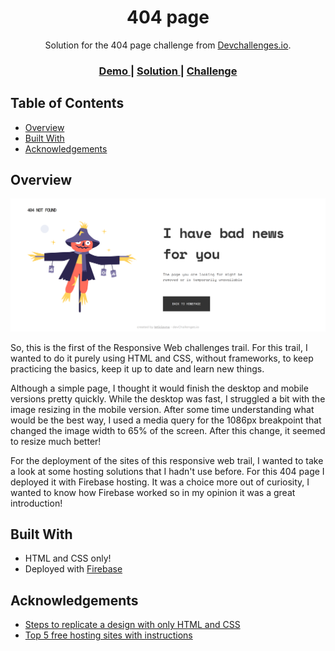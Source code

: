 <h1 align="center">404 page</h1>

<div align="center">
   Solution for the 404 page challenge from <a href="http://devchallenges.io" target="_blank">Devchallenges.io</a>.
</div>

<div align="center">
  <h3>
    <a href="https://dc-rw-notfound.web.app/">
      Demo
    </a>
    <span> | </span>
    <a href="https://github.com/leticiavna/devchallenges-responsiveweb/tree/main/404">
      Solution
    </a>
    <span> | </span>
    <a href="https://devchallenges.io/challenges/wBunSb7FPrIepJZAg0sY">
      Challenge
    </a>
  </h3>
</div>

<!-- TABLE OF CONTENTS -->

## Table of Contents

- [Overview](#overview)
- [Built With](#built-with)
- [Acknowledgements](#acknowledgements)

<!-- OVERVIEW -->

## Overview

![screenshot1](./assets/final_desktop.png)


So, this is the first of the Responsive Web challenges trail. For this trail, I wanted to do it purely using HTML and CSS, without frameworks, to keep practicing the basics, keep it up to date and learn new things.

Although a simple page, I thought it would finish the desktop and mobile versions pretty quickly. While the desktop was fast, I struggled a bit with the image resizing in the mobile version. After some time understanding what would be the best way, I used a media query for the 1086px breakpoint that changed the image width to 65% of the screen. After this change, it seemed to resize much better!

For the deployment of the sites of this responsive web trail, I wanted to take a look at some hosting solutions that I hadn't use before. For this 404 page I deployed it with Firebase hosting. It was a choice more out of curiosity, I wanted to know how Firebase worked so in my opinion it was a great introduction! 


## Built With

- HTML and CSS only!
- Deployed with [Firebase](https://firebase.google.com/docs/hosting)

<!-- ## Features

This application/site was created as a submission to a [DevChallenges](https://devchallenges.io/challenges) challenge. The [challenge](https://devchallenges.io/challenges/wBunSb7FPrIepJZAg0sY) was to build an application to complete the given user stories.
-->

## Acknowledgements

- [Steps to replicate a design with only HTML and CSS](https://devchallenges-blogs.web.app/how-to-replicate-design/)
- [Top 5 free hosting sites with instructions](https://blogs.devchallenges.io/posts/tJ26U8MhZTPgBSRSwpqr)


<!-- ## Contact
 - Website [your-website.com](https://{your-web-site-link})
- GitHub [@your-username](https://{github.com/your-usermame})
- Twitter [@your-twitter](https://{twitter.com/your-username}) -->
